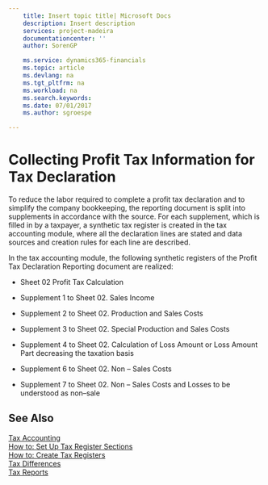 ```yaml
---
    title: Insert topic title| Microsoft Docs
    description: Insert description
    services: project-madeira
    documentationcenter: ''
    author: SorenGP

    ms.service: dynamics365-financials
    ms.topic: article
    ms.devlang: na
    ms.tgt_pltfrm: na
    ms.workload: na
    ms.search.keywords:
    ms.date: 07/01/2017
    ms.author: sgroespe

---
```

# Collecting Profit Tax Information for Tax Declaration
To reduce the labor required to complete a profit tax declaration and to simplify the company bookkeeping, the reporting document is split into supplements in accordance with the source. For each supplement, which is filled in by a taxpayer, a synthetic tax register is created in the tax accounting module, where all the declaration lines are stated and data sources and creation rules for each line are described.  
  
 In the tax accounting module, the following synthetic registers of the Profit Tax Declaration Reporting document are realized:  
  
-   Sheet 02 Profit Tax Calculation  
  
-   Supplement 1 to Sheet 02. Sales Income  
  
-   Supplement 2 to Sheet 02. Production and Sales Costs  
  
-   Supplement 3 to Sheet 02. Special Production and Sales Costs  
  
-   Supplement 4 to Sheet 02. Calculation of Loss Amount or Loss Amount Part decreasing the taxation basis  
  
-   Supplement 6 to Sheet 02. Non – Sales Costs  
  
-   Supplement 7 to Sheet 02. Non – Sales Costs and Losses to be understood as non–sale  
  
## See Also  
 [Tax Accounting](tax-accounting.md)   
 [How to: Set Up Tax Register Sections](how-to-set-up-tax-register-sections.md)   
 [How to: Create Tax Registers](how-to-create-tax-registers.md)   
 [Tax Differences](tax-differences.md)   
 [Tax Reports](assetId:///e42ca8e7-1cee-4fb8-9f71-e596f29cabc3)